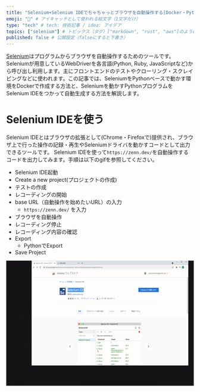 ```yaml
---
title: "Selenium+Selenium IDEでちゃちゃっとブラウザを自動操作する[Docker・Python]" # 記事のタイトル
emoji: "🐻" # アイキャッチとして使われる絵文字（1文字だけ）
type: "tech" # tech: 技術記事 / idea: アイデア
topics: ["selenium"] # トピックス（タグ）["markdown", "rust", "aws"]のように指定する
published: false # 公開設定（falseにすると下書き）
---
```


[Selenium](https://www.selenium.dev/ja/documentation/)はプログラムからブラウザを自動操作するためのツールです。Seleniumが用意しているWebDriverを各言語(Python, Ruby, JavaScriptなど)から呼び出し利用します。主にフロントエンドのテストやクローリング・スクレイピングなどに使われます。この記事では、SeleniumをPythonベースで動かす環境をDockerで作成する方法と、Seleniumを動かすPythonプログラムをSelenium IDEをつかって自動生成する方法を解説します。

# Selenium IDEを使う
Selenium IDEとはブラウザの拡張として(Chrome・Firefoxで)提供され、ブラウザ上で行った操作の記録・再生やSeleniumドライバを動かすコードとして出力できるツールです。
Selenium IDEを使って`https://zenn.dev/`を自動操作するコードを出力してみます。手順は以下のgifを参照してください。

- Selenium IDE起動
- Create a new project(プロジェクトの作成)
- テストの作成
- レコーディングの開始
- base URL（自動操作を始めたいURL）の入力
  - `https://zenn.dev/` を入力
- ブラウザを自動操作
- レコーディング停止
- レコーディング内容の確認
- Export
  - PythonでExport
- Save Project 

![selenium_zenn2.gif](/images/selenium_zenn2.gif)

